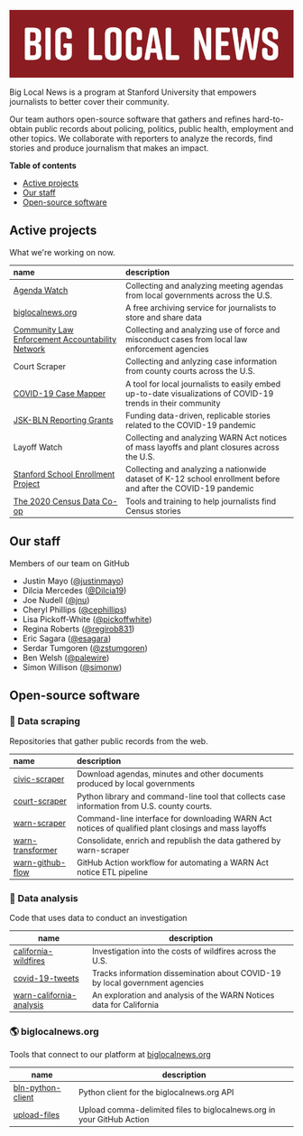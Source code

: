![BIG LOCAL NEWS](https://raw.githubusercontent.com/biglocalnews/.github/main/profile/github-840x200.png)

Big Local News is a program at Stanford University that empowers journalists to better cover their community. 

Our team authors open-source software that gathers and refines hard-to-obtain public records about policing, politics, public health, employment and other topics. We collaborate with reporters to analyze the records, find stories and produce journalism that makes an impact.

**Table of contents**

* [Active projects](https://github.com/biglocalnews#active-projects)
* [Our staff](https://github.com/biglocalnews#our-staff)
* [Open-source software](https://github.com/biglocalnews#open-source-software)

## Active projects

What we're working on now.

| name                                             | description                                                                                                  |
|:-------------------------------------------------|:-------------------------------------------------------------------------------------------------------------|
| [Agenda Watch](http://agendawatch.org/)                                     | Collecting and analyzing meeting agendas from local governments across the U.S.                              |
| [biglocalnews.org](https://biglocalnews.org)                                 | A free archiving service for journalists to store and share data                                             |
| [Community Law Enforcement Accountability Network](https://data.berkeley.edu/news/berkeley-data-science-students-journalism-faculty-building-public-database-police-misconduct) | Collecting and analyzing use of force and misconduct cases from local law enforcement agencies               |
| Court Scraper                                    | Collecting and anlyzing case information from county courts across the U.S.                                  |
| [COVID-19 Case Mapper](https://covid19.biglocalnews.org/county-maps/index.html#/)                             | A tool for local journalists to easily embed up-to-date visualizations of COVID-19 trends in their community |
| [JSK-BLN Reporting Grants](https://jsk.stanford.edu/news/2020/jsk-and-big-local-news-launch-new-data-journalism-grants/)                         | Funding data-driven, replicable stories related to the COVID-19 pandemic                                     |
| Layoff Watch                                     | Collecting and analyzing WARN Act notices of mass layoffs and plant closures across the U.S.                 |
| [Stanford School Enrollment Project](https://docs.google.com/document/d/1WRm4KZPDGL1USPaf0E1AIa7gbyeKncv04Pg_rM1N7po/edit)               | Collecting and analyzing a nationwide dataset of K-12 school enrollment before and after the COVID-19 pandemic                        |
| [The 2020 Census Data Co-op](https://sites.google.com/stanford.edu/census-data-co-op)                       | Tools and training to help journalists find Census stories                                                   |

## Our staff

Members of our team on GitHub

* Justin Mayo ([@justinmayo](https://github.com/justinmayo))
* Dilcia Mercedes ([@Dilcia19](https://github.com/dilcia19/))
* Joe Nudell ([@jnu](https://github.com/jnu))
* Cheryl Phillips ([@cephillips](https://github.com/cephillips))
* Lisa Pickoff-White ([@pickoffwhite](https://github.com/pickoffwhite))
* Regina Roberts ([@regirob831](https://github.com/regirob831))
* Eric Sagara ([@esagara](https://github.com/esagara))
* Serdar Tumgoren ([@zstumgoren](https://github.com/zstumgoren))
* Ben Welsh ([@palewire](https://github.com/palewire))
* Simon Willison ([@simonw](https://github.com/simonw))

## Open-source software

### 🔢 Data scraping

Repositories that gather public records from the web.

| name             | description                                                                                                                         |
|:-----------------|:------------------------------------------------------------------------------------------------------------------------------------|
| [civic-scraper](https://github.com/biglocalnews/civic-scraper)    | Download agendas, minutes and other documents produced by local governments                                                         |
| [court-scraper](https://github.com/biglocalnews/court-scraper)    | Python library and command-line tool that collects case information from U.S. county courts.        |
| [warn-scraper](https://github.com/biglocalnews/warn-scraper)     | Command-line interface for downloading WARN Act notices of qualified plant closings and mass layoffs |
| [warn-transformer](https://github.com/biglocalnews/warn-transformer) | Consolidate, enrich and republish the data gathered by warn-scraper                                                                 |
| [warn-github-flow](https://github.com/biglocalnews/warn-github-flow) | GitHub Action workflow for automating a WARN Act notice ETL pipeline                                                                |
### 🧮 Data analysis

Code that uses data to conduct an investigation

| name                                                                                 | description                                                                  |
|--------------------------------------------------------------------------------------|------------------------------------------------------------------------------|
| [california-wildfires](https://github.com/biglocalnews/california-wildfires)         | Investigation into the costs of wildfires across the U.S.                    |
| [covid-19-tweets](https://github.com/biglocalnews/covid19-tweets)                    | Tracks information dissemination about COVID-19 by local government agencies |
| [warn-california-analysis](https://github.com/biglocalnews/warn-california-analysis) | An exploration and analysis of the WARN Notices data for California          |

### 🌎 biglocalnews.org

Tools that connect to our platform at [biglocalnews.org](https://biglocalnews.org)

| name                                                                   | description                                                            |
|------------------------------------------------------------------------|------------------------------------------------------------------------|
| [bln-python-client](https://github.com/biglocalnews/bln-python-client) | Python client for the biglocalnews.org API                             |
| [upload-files](https://github.com/biglocalnews/upload-files)           | Upload comma-delimited files to biglocalnews.org in your GitHub Action |
